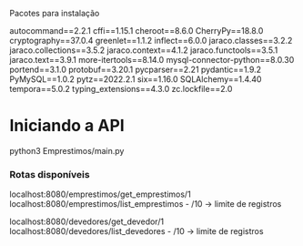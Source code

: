 Pacotes para instalação 

autocommand==2.2.1
cffi==1.15.1
cheroot==8.6.0
CherryPy==18.8.0
cryptography==37.0.4
greenlet==1.1.2
inflect==6.0.0
jaraco.classes==3.2.2
jaraco.collections==3.5.2
jaraco.context==4.1.2
jaraco.functools==3.5.1
jaraco.text==3.9.1
more-itertools==8.14.0
mysql-connector-python==8.0.30
portend==3.1.0
protobuf==3.20.1
pycparser==2.21
pydantic==1.9.2
PyMySQL==1.0.2
pytz==2022.2.1
six==1.16.0
SQLAlchemy==1.4.40
tempora==5.0.2
typing_extensions==4.3.0
zc.lockfile==2.0


# Iniciando a API
python3 Emprestimos/main.py

### Rotas disponíveis

localhost:8080/emprestimos/get_emprestimos/1
localhost:8080/emprestimos/list_emprestimos - /10 -> limite de registros

localhost:8080/devedores/get_devedor/1
localhost:8080/devedores/list_devedores - /10 -> limite de registros